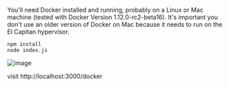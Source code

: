 You'll need Docker installed and running, probably on a Linux or Mac machine (tested with Docker Version 1.12.0-rc2-beta16). It's important you don't use an older version of Docker on Mac because it needs to run on the El Capitan hypervisor.

```
npm install
node index.js
```

![image](https://cloud.githubusercontent.com/assets/14410/16444220/f24117b0-3dd4-11e6-9288-f3f3b7a842a8.png)

visit http://localhost:3000/docker

